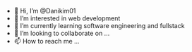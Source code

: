 - 👋 Hi, I’m @Danikim01
- 👀 I’m interested in web development
- 🌱 I’m currently learning software engineering and fullstack
- 💞️ I’m looking to collaborate on ...
- 📫 How to reach me ...

<!---
Danikim01/Danikim01 is a ✨ special ✨ repository because its `README.md` (this file) appears on your GitHub profile.
You can click the Preview link to take a look at your changes.
--->
